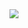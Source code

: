 <img src="https://capsule-render.vercel.app/api?type=wave&color=auto&height=300&section=header&text=연비's%20github&fontSize=60" />

<!-- ![](https://img.shields.io/badge/JavaScript-F7DF1E?style=flat-square&logo=JavaScript&logoColor=black)

![](https://img.shields.io/badge/React-F7DF1E?style=flat-square&logo=React&logoColor=blue)

![](https://img.shields.io/badge/TypeScript-F7DF1E?style=flat-square&logo=TypeScript&logoColor=blue) -->
